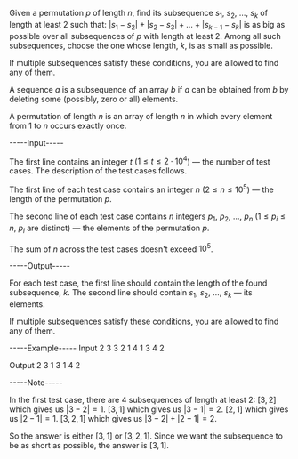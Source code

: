 Given a permutation $p$ of length $n$, find its subsequence $s_1$, $s_2$, $\ldots$, $s_k$ of length at least $2$ such that:  $|s_1-s_2|+|s_2-s_3|+\ldots+|s_{k-1}-s_k|$ is as big as possible over all subsequences of $p$ with length at least $2$.  Among all such subsequences, choose the one whose length, $k$, is as small as possible. 

If multiple subsequences satisfy these conditions, you are allowed to find any of them.

A sequence $a$ is a subsequence of an array $b$ if $a$ can be obtained from $b$ by deleting some (possibly, zero or all) elements.

A permutation of length $n$ is an array of length $n$ in which every element from $1$ to $n$ occurs exactly once.


-----Input-----

The first line contains an integer $t$ ($1 \le t \le 2 \cdot 10^4$) — the number of test cases. The description of the test cases follows.

The first line of each test case contains an integer $n$ ($2 \le n \le 10^5$) — the length of the permutation $p$.

The second line of each test case contains $n$ integers $p_1$, $p_2$, $\ldots$, $p_{n}$ ($1 \le p_i \le n$, $p_i$ are distinct) — the elements of the permutation $p$.

The sum of $n$ across the test cases doesn't exceed $10^5$.


-----Output-----

For each test case, the first line should contain the length of the found subsequence, $k$. The second line should contain $s_1$, $s_2$, $\ldots$, $s_k$ — its elements.

If multiple subsequences satisfy these conditions, you are allowed to find any of them.


-----Example-----
Input
2
3
3 2 1
4
1 3 4 2

Output
2
3 1 
3
1 4 2 



-----Note-----

In the first test case, there are $4$ subsequences of length at least $2$:  $[3,2]$ which gives us $|3-2|=1$.  $[3,1]$ which gives us $|3-1|=2$.  $[2,1]$ which gives us $|2-1|=1$.  $[3,2,1]$ which gives us $|3-2|+|2-1|=2$. 

So the answer is either $[3,1]$ or $[3,2,1]$. Since we want the subsequence to be as short as possible, the answer is $[3,1]$.
